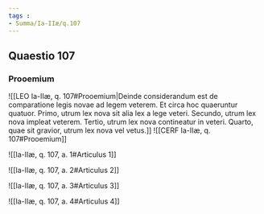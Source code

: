```yaml
---
tags : 
- Summa/Ia-IIæ/q.107
---
```


## Quaestio 107

### Prooemium

![[LEO Ia-IIæ, q. 107#Prooemium|Deinde considerandum est de comparatione legis novae ad legem veterem. Et circa hoc quaeruntur quatuor. Primo, utrum lex nova sit alia lex a lege veteri. Secundo, utrum lex nova impleat veterem. Tertio, utrum lex nova contineatur in veteri. Quarto, quae sit gravior, utrum lex nova vel vetus.]]
![[CERF Ia-IIæ, q. 107#Prooemium]]

![[Ia-IIæ, q. 107, a. 1#Articulus 1]]

![[Ia-IIæ, q. 107, a. 2#Articulus 2]]

![[Ia-IIæ, q. 107, a. 3#Articulus 3]]

![[Ia-IIæ, q. 107, a. 4#Articulus 4]]

